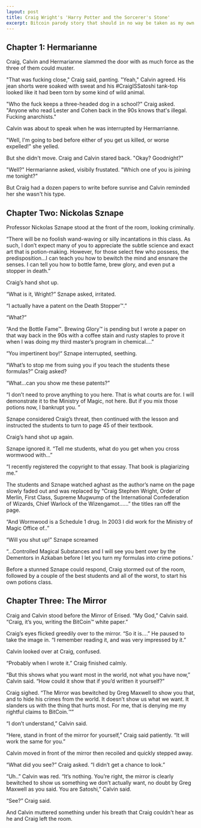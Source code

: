```yaml
---
layout: post
title: Craig Wright's 'Harry Potter and the Sorcerer's Stone'
excerpt: Bitcoin parody story that should in no way be taken as my own opinion on anyone mentioned in the story.
---
```


## Chapter 1: Hermarianne

Craig, Calvin and Hermarianne slammed the door with as much force as the three of them could muster.

"That was fucking close," Craig said, panting. "Yeah," Calvin agreed. His jean shorts were soaked with sweat and his #CraigISSatoshi tank-top looked like it had been torn by some kind of wild animal.

"Who the fuck keeps a three-headed dog in a school?" Craig asked. "Anyone who read Lester and Cohen back in the 90s knows that's illegal. Fucking anarchists."

Calvin was about to speak when he was interrupted by Hermarrianne.

"Well, I'm going to bed before either of you get us killed, or worse expelled!" she yelled.

But she didn't move. Craig and Calvin stared back. "Okay? Goodnight?"

"Well?" Hermarianne asked, visibily frustated. "Which one of you is joining me tonight?"

But Craig had a dozen papers to write before sunrise and Calvin reminded her she wasn't his type.

## Chapter Two: Nickolas Sznape

Professor Nickolas Sznape stood at the front of the room, looking criminally. 

“There will be no foolish wand-waving or silly incantations in this class. As such, I don’t expect many of you to appreciate the subtle science and exact art that is potion-making. However, for those select few who possess, the predisposition…I can teach you how to bewitch the mind and ensnare the senses. I can tell you how to bottle fame, brew glory, and even put a stopper in death.”

Craig’s hand shot up.

“What is it, Wright?” Sznape asked, irritated.

“I actually have a patent on the Death Stopper™.”

“What?”

“And the Bottle Fame™. Brewing Glory™ is pending but I wrote a paper on that way back in the 90s with a coffee stain and rusty staples to prove it when I was doing my third master’s program in chemical….”

“You impertinent boy!“ Sznape interrupted, seething.

“What’s to stop me from suing you if you teach the students these formulas?” Craig asked?

“What…can you show me these patents?”

“I don’t need to prove anything to you here. That is what courts are for. I will demonstrate it to the Ministry of Magic, not here. But if you mix those potions now, I bankrupt you. ”

Sznape considered Craig’s threat, then continued with the lesson and instructed the students to turn to page 45 of their textbook.

Craig’s hand shot up again. 

Sznape ignored it. “Tell me students, what do you get when you cross wormwood with…”

“I recently registered the copyright to that essay. That book is plagiarizing me.”

The students and Sznape watched aghast as the author’s name on the page slowly faded out and was replaced by “Craig Stephen Wright, Order of Merlin, First Class, Supreme Mugwump of the International Confederation of Wizards, Chief Warlock of the Wizengamot……” the titles ran off the page.

“And Wormwood is a Schedule 1 drug. In 2003 I did work for the Ministry of Magic Office of..”

“Will you shut up!” Sznape screamed

“…Controlled Magical Substances and I will see you bent over by the Dementors in Azkaban before I let you turn my formulas into crime potions.’

Before a stunned Sznape could respond, Craig stormed out of the room, followed by a couple of the best students and all of the worst, to start his own potions class.

## Chapter Three: The Mirror

Craig and Calvin stood before the Mirror of Erised. “My God,” Calvin said. “Craig, it’s you, writing the BitCoin™ white paper.”

Craig’s eyes flicked greedily over to the mirror. “So it is….” He paused to take the image in. “I remember reading it, and was very impressed by it.”

Calvin looked over at Craig, confused.

“Probably when I wrote it.” Craig finished calmly.

“But this shows what you want most in the world, not what you have now,” Calvin said. “How could it show that if you’d written it yourself?”

Craig sighed. “The Mirror was bewitched by Greg Maxwell to show you that, and to hide his crimes from the world. It doesn’t show us what we want. It slanders us with the thing that hurts most. For me, that is denying me my rightful claims to BitCoin.™”

“I don’t understand,” Calvin said.

“Here, stand in front of the mirror for yourself,” Craig said patiently. “It will work the same for you.”

Calvin moved in front of the mirror then recoiled and quickly stepped away.

“What did you see?” Craig asked. “I didn’t get a chance to look.”

“Uh..” Calvin was red. “It’s nothing. You’re right, the mirror is clearly bewitched to show us something we don’t actually want, no doubt by Greg Maxwell as you said. You are Satoshi,” Calvin said.

“See?” Craig said.

And Calvin muttered something under his breath that Craig couldn't hear as he and Craig left the room.

